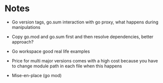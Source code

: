 # Notes

- Go version tags, go.sum interaction with go proxy, what happens during manipulations
- Copy go.mod and go.sum first and then resolve dependencies, better approach?
- Go workspace good real life examples
- Price for multi major versions comes with a high cost because you have to change module path in each file when this happens

- Mise-en-place (go mod)
